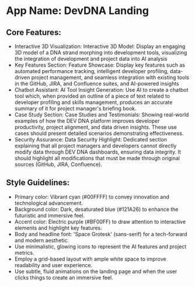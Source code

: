 # **App Name**: DevDNA Landing

## Core Features:

- Interactive 3D Visualization: Interactive 3D Model: Display an engaging 3D model of a DNA strand morphing into development tools, visualizing the integration of development and project data into AI analysis
- Key Features Section: Feature Showcase: Display key features such as automated performance tracking, intelligent developer profiling, data-driven project management, and seamless integration with existing tools in the GitHub, JIRA, and Confluence suites, and AI-powered insights
- Chatbot Assistant: AI Tool Insight Generation: Use AI to create a chatbot tool which, when provided an outline of a piece of text related to developer profiling and skills management, produces an accurate summary of it for project manager's briefing book.
- Case Study Section: Case Studies and Testimonials: Showing real-world examples of how the DEV DNA platform improves developer productivity, project alignment, and data driven insights. These use cases should present detailed scenarios demonstrating effectiveness.
- Security Assurance: Data Security Highlight: Dedicated section explaining that all project managers and developers cannot directly modify data through DEV DNA dashboards, ensuring data integrity. It should highlight all modifications that must be made through original sources (GitHub, JIRA, Confluence).

## Style Guidelines:

- Primary color: Vibrant cyan (#00FFFF) to convey innovation and technological advancement.
- Background color: Dark, desaturated blue (#121A26) to enhance the futuristic and immersive feel.
- Accent color: Electric purple (#BF00FF) to draw attention to interactive elements and highlight key features.
- Body and headline font: 'Space Grotesk' (sans-serif) for a tech-forward and modern aesthetic.
- Use minimalistic, glowing icons to represent the AI features and project metrics.
- Employ a grid-based layout with ample white space to improve readability and user experience.
- Use subtle, fluid animations on the landing page and when the user clicks things to create an immersive feel.